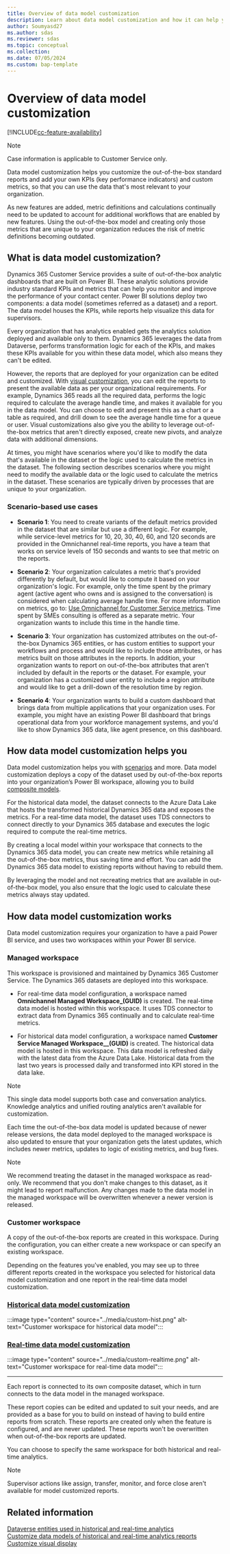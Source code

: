 ```yaml
---
title: Overview of data model customization
description: Learn about data model customization and how it can help you with your organization's metrics.
author: Soumyasd27
ms.author: sdas
ms.reviewer: sdas
ms.topic: conceptual
ms.collection:
ms.date: 07/05/2024
ms.custom: bap-template
---
```


# Overview of data model customization

[!INCLUDE[cc-feature-availability](../../includes/cc-feature-availability.md)]

> [!Note]
> Case information is applicable to Customer Service only.


Data model customization helps you customize the out-of-the-box standard reports and add your own KPIs (key performance indicators) and custom metrics, so that you can use the data that's most relevant to your organization.

As new features are added, metric definitions and calculations continually need to be updated to account for additional workflows that are enabled by new features. Using the out-of-the-box model and creating only those metrics that are unique to your organization reduces the risk of metric definitions becoming outdated.

## What is data model customization?

Dynamics 365 Customer Service provides a suite of out-of-the-box analytic dashboards that are built on Power BI. These analytic solutions provide industry standard KPIs and metrics that can help you monitor and improve the performance of your contact center. Power BI solutions deploy two components: a data model (sometimes referred as a dataset) and a report. The data model houses the KPIs, while reports help visualize this data for supervisors.  

Every organization that has analytics enabled gets the analytics solution deployed and available only to them. Dynamics 365 leverages the data from Dataverse, performs transformation logic for each of the KPIs, and makes these KPIs available for you within these data model, which also means they can't be edited.

However, the reports that are deployed for your organization can be edited and customized. With [visual customization](customize-reports.md), you can edit the reports to present the available data as per your organizational requirements. For example, Dynamics 365 reads all the required data, performs the logic required to calculate the average handle time, and makes it available for you in the data model. You can choose to edit and present this as a chart or a table as required, and drill down to see the average handle time for a queue or user. Visual customizations also give you the ability to leverage out-of-the-box metrics that aren't directly exposed, create new pivots, and analyze data with additional dimensions.

At times, you might have scenarios where you'd like to modify the data that's available in the dataset or the logic used to calculate the metrics in the dataset. The following section describes scenarios where you might need to modify the available data or the logic used to calculate the metrics in the dataset. These scenarios are typically driven by processes that are unique to your organization.

### Scenario-based use cases

- **Scenario 1**: You need to create variants of the default metrics provided in the dataset that are similar but use a different logic. For example, while service-level metrics for 10, 20, 30, 40, 60, and 120 seconds are provided in the Omnichannel real-time reports, you have a team that works on service levels of 150 seconds and wants to see that metric on the reports.  

- **Scenario 2**: Your organization calculates a metric that's provided differently by default, but would like to compute it based on your organization's logic. For example, only the time spent by the primary agent (active agent who owns and is assigned to the conversation) is considered when calculating average handle time. For more information on metrics, go to: [Use Omnichannel for Customer Service metrics](oc-metrics-dimensions.md#use-omnichannel-for-customer-service-metrics). Time spent by SMEs consulting is offered as a separate metric. Your organization wants to include this time in the handle time.

- **Scenario 3**: Your organization has customized attributes on the out-of-the-box Dynamics 365 entities, or has custom entities to support your workflows and process and would like to include those attributes, or has metrics built on those attributes in the reports. In addition, your organization wants to report on out-of-the-box attributes that aren't included by default in the reports or the dataset. For example, your organization has a customized user entity to include a region attribute and would like to get a drill-down of the resolution time by region.  

- **Scenario 4**: Your organization wants to build a custom dashboard that brings data from multiple applications that your organization uses. For example, you might have an existing Power BI dashboard that brings operational data from your workforce management systems, and you'd like to show Dynamics 365 data, like agent presence, on this dashboard.

## How data model customization helps you

Data model customization helps you with [scenarios](#scenario-based-use-cases) and more. Data model customization deploys a copy of the dataset used by out-of-the-box reports into your organization’s Power BI workspace, allowing you to build [composite models](/power-bi/transform-model/desktop-composite-models#enable-the-preview-feature).

For the historical data model, the dataset connects to the Azure Data Lake that hosts the transformed historical Dynamics 365 data and exposes the metrics. For a real-time data model, the dataset uses TDS connectors to connect directly to your Dynamics 365 database and executes the logic required to compute the real-time metrics.

By creating a local model within your workspace that connects to the Dynamics 365 data model, you can create new metrics while retaining all the out-of-the-box metrics, thus saving time and effort. You can add the Dynamics 365 data model to existing reports without having to rebuild them.
 
By leveraging the model and not recreating metrics that are available in out-of-the-box model, you also ensure that the logic used to calculate these metrics always stay updated.
  
## How data model customization works

Data model customization requires your organization to have a paid Power BI service, and uses two workspaces within your Power BI service.

### Managed workspace

This workspace is provisioned and maintained by Dynamics 365 Customer Service. The Dynamics 365 datasets are deployed into this workspace.  

- For real-time data model configuration, a workspace named **Omnichannel Managed Workspace_(GUID)** is created. The real-time data model is hosted within this workspace. It uses TDS connector to extract data from Dynamics 365 continually and to calculate real-time metrics.  

- For historical data model configuration, a workspace named **Customer Service Managed Workspace__(GUID)** is created. The historical data model is hosted in this workspace. This data model is refreshed daily with the latest data from the Azure Data Lake. Historical data from the last two years is processed daily and transformed into KPI stored in the data lake.

> [!NOTE]
> This single data model supports both case and conversation analytics. Knowledge analytics and unified routing analytics aren't available for customization.  

Each time the out-of-the-box data model is updated because of newer release versions, the data model deployed to the managed workspace is also updated to ensure that your organization gets the latest updates, which includes newer metrics, updates to logic of existing metrics, and bug fixes.  
 
> [!NOTE]
> We recommend treating the dataset in the managed workspace as read-only. We recommend that you don't make changes to this dataset, as it might lead to report malfunction. Any changes made to the data model in the managed workspace will be overwritten whenever a newer version is released. 

### Customer workspace

A copy of the out-of-the-box reports are created in this workspace. During the configuration, you can either create a new workspace or can specify an existing workspace.

Depending on the features you've enabled, you may see up to three different reports created in the workspace you selected for historical data model customization and one report in the real-time data model customization.

### [Historical data model customization](#tab/historicaldatamodelcustomization)

:::image type="content" source="../media/custom-hist.png" alt-text="Customer workspace for historical data model":::

### [Real-time data model customization](#tab/realtimedatamodelcustomization)

:::image type="content" source="../media/custom-realtime.png" alt-text="Customer workspace for real-time data model":::

---

Each report is connected to its own composite dataset, which in turn connects to the data model in the managed workspace.
 
These report copies can be edited and updated to suit your needs, and are provided as a base for you to build on instead of having to build entire reports from scratch. These reports are created only when the feature is configured, and are never updated. These reports won't be overwritten when out-of-the-box reports are updated.  

You can choose to specify the same workspace for both historical and real-time analytics.

> [!NOTE]
> Supervisor actions like assign, transfer, monitor, and force close aren't available for model customized reports.

## Related information
[Dataverse entities used in historical and real-time analytics](dataverse-entities.md#dataverse-entities-used-in-historical-and-real-time-analytics)  
[Customize data models of historical and real-time analytics reports](../administer/model-customize-reports.md#customize-data-models-of-historical-and-real-time-analytics-reports)  
[Customize visual display](customize-reports.md#customize-visual-display)
